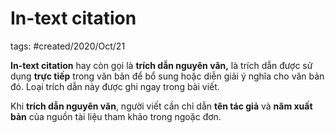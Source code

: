 # In-text citation

tags: #created/2020/Oct/21

**In-text citation** hay còn gọi là **trích dẫn nguyên văn,** là trích dẫn được sử dụng **trực tiếp** trong văn bản để bổ sung hoặc diễn giải ý nghĩa cho văn bản đó. Loại trích dẫn này được ghi ngay trong bài viết.

Khi **trích dẫn nguyên văn**, người viết cần chỉ dẫn **tên tác giả** và **năm xuất bản** của nguồn tài liệu tham khảo trong ngoặc đơn.